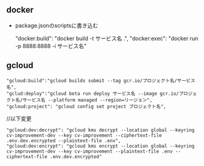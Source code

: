 ## docker

- package.jsonのscriptsに書き込む

    "docker:build": "docker build -t サービス名 .",
    "docker:exec": "docker run -p 8888:8888 -i サービス名"

## gcloud

    "gcloud:build":"gcloud builds submit --tag gcr.io/プロジェクト名/サービス名",
    "gclud:deploy":"gcloud beta run deploy サービス名 --image gcr.io/プロジェクト名/サービス名 --platform managed --region=リージョン",
    "gcloud:project": "gcloud config set project プロジェクト名",
//以下変更

    "gcloud:dev:decrypt": "gcloud kms decrypt --location global --keyring cv-improvement-dev --key cv-improvement --ciphertext-file .env.dev.encrypted --plaintext-file .env",
    "gcloud:dev:encrypt": "gcloud kms encrypt --location global --keyring cv-improvement-dev --key cv-improvement --plaintext-file .env --ciphertext-file .env.dev.encrypted"

